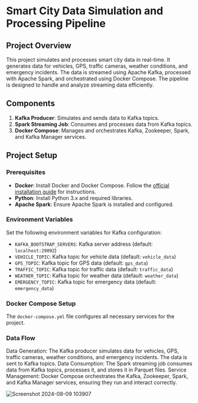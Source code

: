 # Smart City Data Simulation and Processing Pipeline

## Project Overview

This project simulates and processes smart city data in real-time. It generates data for vehicles, GPS, traffic cameras, weather conditions, and emergency incidents. The data is streamed using Apache Kafka, processed with Apache Spark, and orchestrated using Docker Compose. The pipeline is designed to handle and analyze streaming data efficiently.

## Components

1. **Kafka Producer**: Simulates and sends data to Kafka topics.
2. **Spark Streaming Job**: Consumes and processes data from Kafka topics.
3. **Docker Compose**: Manages and orchestrates Kafka, Zookeeper, Spark, and Kafka Manager services.

## Project Setup

### Prerequisites

- **Docker**: Install Docker and Docker Compose. Follow the [official installation guide](https://docs.docker.com/get-docker/) for instructions.
- **Python**: Install Python 3.x and required libraries.
- **Apache Spark**: Ensure Apache Spark is installed and configured.

### Environment Variables

Set the following environment variables for Kafka configuration:

- `KAFKA_BOOTSTRAP_SERVERS`: Kafka server address (default: `localhost:29092`)
- `VEHICLE_TOPIC`: Kafka topic for vehicle data (default: `vehicle_data`)
- `GPS_TOPIC`: Kafka topic for GPS data (default: `gps_data`)
- `TRAFFIC_TOPIC`: Kafka topic for traffic data (default: `traffic_data`)
- `WEATHER_TOPIC`: Kafka topic for weather data (default: `weather_data`)
- `EMERGENCY_TOPIC`: Kafka topic for emergency data (default: `emergency_data`)

### Docker Compose Setup

The `docker-compose.yml` file configures all necessary services for the project.

### Data Flow

Data Generation: The Kafka producer simulates data for vehicles, GPS, traffic cameras, weather conditions, and emergency incidents. The data is sent to Kafka topics.
Data Consumption: The Spark streaming job consumes data from Kafka topics, processes it, and stores it in Parquet files.
Service Management: Docker Compose orchestrates the Kafka, Zookeeper, Spark, and Kafka Manager services, ensuring they run and interact correctly.

![Screenshot 2024-08-09 103907](https://github.com/user-attachments/assets/fa061dce-8bef-46bb-90bd-8e2dcbda7b70)
